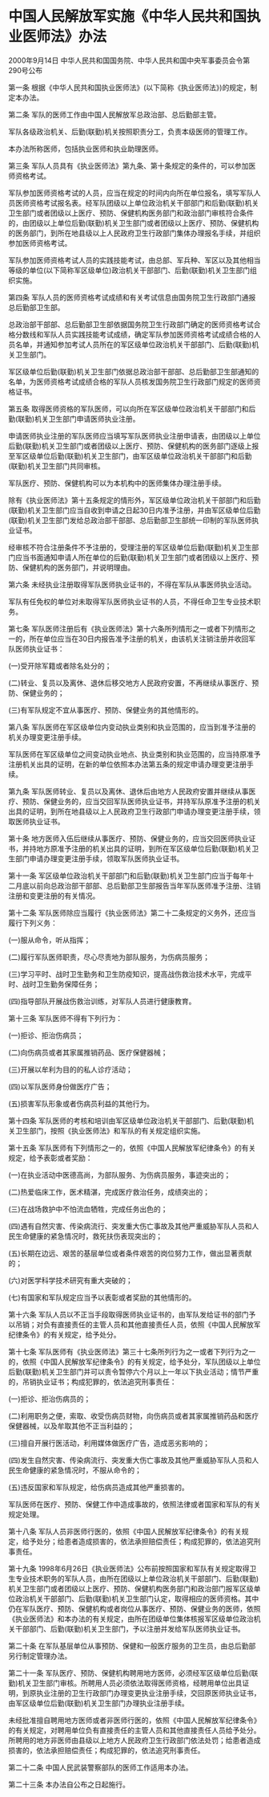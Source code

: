 # 中国人民解放军实施《中华人民共和国执业医师法》办法

2000年9月14日 中华人民共和国国务院、中华人民共和国中央军事委员会令第290号公布

第一条 根据《中华人民共和国执业医师法》(以下简称《执业医师法》)的规定，制定本办法。

第二条 军队的医师工作由中国人民解放军总政治部、总后勤部主管。

军队各级政治机关、后勤(联勤)机关按照职责分工，负责本级医师的管理工作。

本办法所称医师，包括执业医师和执业助理医师。

第三条 军队人员具有《执业医师法》第九条、第十条规定的条件的，可以参加医师资格考试。

军队参加医师资格考试的人员，应当在规定的时间内向所在单位报名，填写军队人员医师资格考试报名表。经军队团级以上单位政治机关干部部门和后勤(联勤)机关卫生部门或者团级以上医疗、预防、保健机构医务部门和政治部门审核符合条件的，由团级以上单位后勤(联勤)机关卫生部门或者团级以上医疗、预防、保健机构的医务部门，到所在地县级以上人民政府卫生行政部门集体办理报名手续，并组织参加医师资格考试。

军队参加医师资格考试人员的实践技能考试，由总部、军兵种、军区以及其他相当等级的单位(以下简称军区级单位)政治机关干部部门、后勤(联勤)机关卫生部门组织实施。

第四条 军队人员的医师资格考试成绩和有关考试信息由国务院卫生行政部门通报总后勤部卫生部。

总政治部干部部、总后勤部卫生部依据国务院卫生行政部门确定的医师资格考试合格分数线和军队人员实践技能考试成绩，确定军队参加医师资格考试成绩合格的人员名单，并通知参加考试人员所在的军区级单位政治机关干部部门、后勤(联勤)机关卫生部门。

军区级单位后勤(联勤)机关卫生部门依据总政治部干部部、总后勤部卫生部通知的名单，为医师资格考试成绩合格的军队人员核发国务院卫生行政部门规定的医师资格证书。

第五条 取得医师资格的军队医师，可以向所在军区级单位政治机关干部部门和后勤(联勤)机关卫生部门申请医师执业注册。

申请医师执业注册的军队医师应当填写军队医师执业注册申请表，由团级以上单位后勤(联勤)机关卫生部门或者团级以上医疗、预防、保健机构的医务部门逐级上报至军区级单位后勤(联勤)机关卫生部门，由军区级单位政治机关干部部门和后勤(联勤)机关卫生部门共同审核。

军队医疗、预防、保健机构可以为本机构中的医师集体办理注册手续。

除有《执业医师法》第十五条规定的情形外，军区级单位政治机关干部部门和后勤(联勤)机关卫生部门应当自收到申请之日起30日内准予注册，并由军区级单位后勤(联勤)机关卫生部门发给总政治部干部部、总后勤部卫生部统一印制的军队医师执业证书。

经审核不符合注册条件不予注册的，受理注册的军区级单位后勤(联勤)机关卫生部门应当书面通知申请人所在单位的后勤(联勤)机关卫生部门或者团级以上医疗、预防、保健机构的医务部门，并说明理由。

第六条 未经执业注册取得军队医师执业证书的，不得在军队从事医师执业活动。

军队有任免权的单位对未取得军队医师执业证书的人员，不得任命卫生专业技术职务。

第七条 军队医师注册后有《执业医师法》第十六条所列情形之一或者下列情形之一的，所在单位应当在30日内报告准予注册的机关，由该机关注销注册并收回军队医师执业证书：

(一)受开除军籍或者除名处分的；

(二)转业、复员以及离休、退休后移交地方人民政府安置，不再继续从事医疗、预防、保健业务的；

(三)有军队规定不宜从事医疗、预防、保健业务的其他情形的。

第八条 军队医师在军区级单位内变动执业类别和执业范围的，应当到准予注册的机关办理变更注册手续。

军队医师在军区级单位之间变动执业地点、执业类别和执业范围的，应当持原准予注册机关出具的证明，在新的单位依照本办法第五条的规定申请办理变更注册手续。

第九条 军队医师转业、复员以及离休、退休后由地方人民政府安置并继续从事医疗、预防、保健业务的，应当交回军队医师执业证书，并持军队原准予注册的机关出具的证明，到所在地县级以上人民政府卫生行政部门申请办理变更注册手续，领取医师执业证书。

第十条 地方医师入伍后继续从事医疗、预防、保健业务的，应当交回医师执业证书，并持地方原准予注册的机关出具的证明，到所在军区级单位后勤(联勤)机关卫生部门申请办理变更注册手续，领取军队医师执业证书。

第十一条 军区级单位政治机关干部部门和后勤(联勤)机关卫生部门应当于每年十二月底以前向总政治部干部部、总后勤部卫生部报告当年军队医师准予注册、注销注册和变更注册的有关情况。

第十二条 军队医师除应当履行《执业医师法》第二十二条规定的义务外，还应当履行下列义务：

(一)服从命令，听从指挥；

(二)履行军队医师职责，尽心尽责地为部队服务，为伤病员服务；

(三)学习平时、战时卫生勤务和卫生防疫知识，提高战伤救治技术水平，完成平时、战时卫生勤务保障任务；

(四)指导部队开展战伤救治训练，对军队人员进行健康教育。

第十三条 军队医师不得有下列行为：

(一)拒诊、拒治伤病员；

(二)向伤病员或者其家属推销药品、医疗保健器械；

(三)开展以牟利为目的的私人诊疗活动；

(四)以军队医师身份做医疗广告；

(五)损害军队形象或者伤病员利益的其他行为。

第十四条 军队医师的考核和培训由军区级单位政治机关干部部门、后勤(联勤)机关卫生部门，按照《执业医师法》和军队的有关规定组织实施。

第十五条 军队医师有下列情形之一的，依照《中国人民解放军纪律条令》的有关规定，给予表彰或者奖励：

(一)在执业活动中医德高尚，为部队服务、为伤病员服务，事迹突出的；

(二)热爱临床工作，医术精湛，完成医疗救治任务，成绩突出的；

(三)在战场救护中不怕流血牺牲，完成任务出色的；

(四)遇有自然灾害、传染病流行、突发重大伤亡事故及其他严重威胁军队人员和人民生命健康的紧急情况时，救死扶伤表现突出的；

(五)长期在边远、艰苦的基层单位或者条件艰苦的岗位努力工作，做出显著贡献的；

(六)对医学科学技术研究有重大突破的；

(七)有国家和军队规定应当予以表彰或者奖励的其他情形的。

第十六条 军队人员以不正当手段取得医师执业证书的，由军队发给证书的部门予以吊销；对负有直接责任的主管人员和其他直接责任人员，依照《中国人民解放军纪律条令》的有关规定，给予处分。

第十七条 军队医师有《执业医师法》第三十七条所列行为之一或者下列行为之一的，依照《中国人民解放军纪律条令》的有关规定，给予处分，军队团级以上单位后勤(联勤)机关卫生部门并可以责令暂停六个月以上一年以下执业活动；情节严重的，吊销执业证书；构成犯罪的，依法追究刑事责任：

(一)拒诊、拒治伤病员的；

(二)利用职务之便，索取、收受伤病员财物，向伤病员或者其家属推销药品和医疗保健器械，以及牟取其他不正当利益的；

(三)擅自开展行医活动，利用媒体做医疗广告，造成恶劣影响的；

(四)发生自然灾害、传染病流行、突发重大伤亡事故及其他严重威胁军队人员和人民生命健康的紧急情况时，不服从命令的；

(五)违反国家和军队规定，给伤病员造成其他严重损害的。

军队医师在医疗、预防、保健工作中造成事故的，依照法律或者国家和军队的有关规定处理。

第十八条 军队人员非医师行医的，依照《中国人民解放军纪律条令》的有关规定，给予处分；给患者造成损害的，依法承担赔偿责任；构成犯罪的，依法追究刑事责任。

第十九条 1998年6月26日《执业医师法》公布前按照国家和军队有关规定取得卫生专业技术职务的军队人员，由所在团级以上单位政治机关干部部门、后勤(联勤)机关卫生部门或者团级以上医疗、预防、保健机构医务部门和政治部门报军区级单位政治机关干部部门、后勤(联勤)机关卫生部门认定，取得相应的医师资格。其中仍在军队医疗、预防、保健机构或者岗位从事医疗、预防、保健业务的医师，依照《执业医师法》和本办法的有关规定，由所在团级单位集体核报军区级单位政治机关干部部门、后勤(联勤)机关卫生部门，予以注册并发给军队医师执业证书。

第二十条 在军队基层单位从事预防、保健和一般医疗服务的卫生员，由总后勤部另行制定管理办法。

第二十一条 军队医疗、预防、保健机构聘用地方医师，必须经军区级单位后勤(联勤)机关卫生部门审核。所聘用人员必须依法取得医师资格，经聘用单位出具证明，到原执业注册的卫生行政部门办理变更执业注册手续，交回原医师执业证书，由军区级单位后勤(联勤)机关卫生部门办理执业注册手续。

未经批准擅自聘用地方医师或者非医师行医的，依照《中国人民解放军纪律条令》的有关规定，对聘用单位负有直接责任的主管人员和其他直接责任人员给予处分。所聘用的地方非医师由县级以上地方人民政府卫生行政部门依法处罚；给患者造成损害的，依法承担赔偿责任；构成犯罪的，依法追究刑事责任。

第二十二条 中国人民武装警察部队的医师工作适用本办法。

第二十三条 本办法自公布之日起施行。
